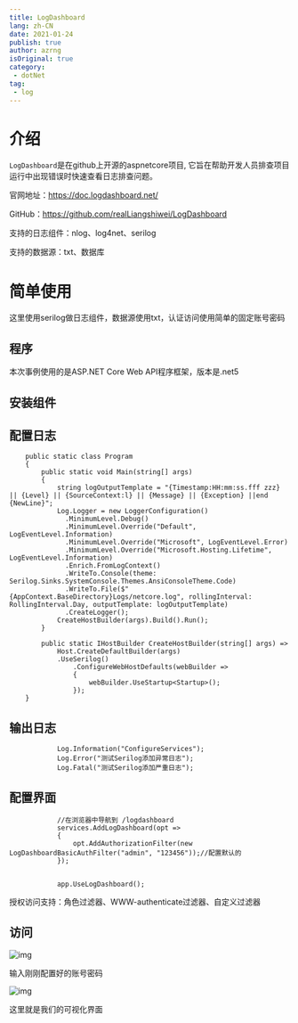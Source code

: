```yaml
---
title: LogDashboard
lang: zh-CN
date: 2021-01-24
publish: true
author: azrng
isOriginal: true
category:
 - dotNet
tag:
 - log
---
```

# 介绍

`LogDashboard`是在github上开源的aspnetcore项目, 它旨在帮助开发人员排查项目运行中出现错误时快速查看日志排查问题。

官网地址：https://doc.logdashboard.net/

GitHub：https://github.com/realLiangshiwei/LogDashboard

支持的日志组件：nlog、log4net、serilog

支持的数据源：txt、数据库

# 简单使用

这里使用serilog做日志组件，数据源使用txt，认证访问使用简单的固定账号密码

## 程序

本次事例使用的是ASP.NET Core Web API程序框架，版本是.net5

## 安装组件

  <PackageReference Include="LogDashboard" Version="1.4.6" />

   <PackageReference Include="Serilog.AspNetCore" Version="4.1.0" />

## 配置日志

```
    public static class Program
    {
        public static void Main(string[] args)
        {
            string logOutputTemplate = "{Timestamp:HH:mm:ss.fff zzz} || {Level} || {SourceContext:l} || {Message} || {Exception} ||end {NewLine}";
            Log.Logger = new LoggerConfiguration()
              .MinimumLevel.Debug()
              .MinimumLevel.Override("Default", LogEventLevel.Information)
              .MinimumLevel.Override("Microsoft", LogEventLevel.Error)
              .MinimumLevel.Override("Microsoft.Hosting.Lifetime", LogEventLevel.Information)
              .Enrich.FromLogContext()
              .WriteTo.Console(theme: Serilog.Sinks.SystemConsole.Themes.AnsiConsoleTheme.Code)
              .WriteTo.File($"{AppContext.BaseDirectory}Logs/netcore.log", rollingInterval: RollingInterval.Day, outputTemplate: logOutputTemplate)
              .CreateLogger();
            CreateHostBuilder(args).Build().Run();
        }

        public static IHostBuilder CreateHostBuilder(string[] args) =>
            Host.CreateDefaultBuilder(args)
            .UseSerilog()
                .ConfigureWebHostDefaults(webBuilder =>
                {
                    webBuilder.UseStartup<Startup>();
                });
    }
```

## 输出日志

```
            Log.Information("ConfigureServices");
            Log.Error("测试Serilog添加异常日志");
            Log.Fatal("测试Serilog添加严重日志");
```

## 配置界面

```
            //在浏览器中导航到 /logdashboard
            services.AddLogDashboard(opt =>
            {
                opt.AddAuthorizationFilter(new LogDashboardBasicAuthFilter("admin", "123456"));//配置默认的
            });


            app.UseLogDashboard();
```

授权访问支持：角色过滤器、WWW-authenticate过滤器、自定义过滤器

## 访问

![img](https://gitee.com/AZRNG/picture-storage/raw/master/kbms/1618728496588-3edb734c-2f97-4b1a-a862-debdf836f1b8.png)

输入刚刚配置好的账号密码

![img](https://gitee.com/AZRNG/picture-storage/raw/master/kbms/1618728549145-37e03444-0103-4f04-917a-3d153ae07731.png)

这里就是我们的可视化界面